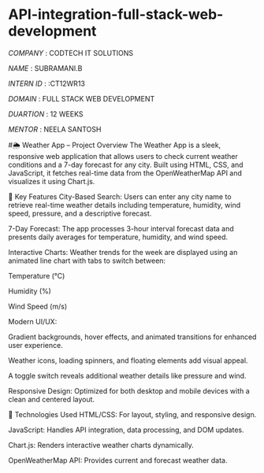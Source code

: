 # API-integration-full-stack-web-development

*COMPANY* : CODTECH IT SOLUTIONS

*NAME* : SUBRAMANI.B

*INTERN ID* : :CT12WR13

*DOMAIN* : FULL STACK WEB DEVELOPMENT

*DUARTION* : 12 WEEKS

 *MENTOR* : NEELA SANTOSH

 #🌦️ Weather App – Project Overview
The Weather App is a sleek, responsive web application that allows users to check current weather conditions and a 7-day forecast for any city. Built using HTML, CSS, and JavaScript, it fetches real-time data from the OpenWeatherMap API and visualizes it using Chart.js.

🔑 Key Features
City-Based Search: Users can enter any city name to retrieve real-time weather details including temperature, humidity, wind speed, pressure, and a descriptive forecast.

7-Day Forecast: The app processes 3-hour interval forecast data and presents daily averages for temperature, humidity, and wind speed.

Interactive Charts: Weather trends for the week are displayed using an animated line chart with tabs to switch between:

Temperature (°C)

Humidity (%)

Wind Speed (m/s)

Modern UI/UX:

Gradient backgrounds, hover effects, and animated transitions for enhanced user experience.

Weather icons, loading spinners, and floating elements add visual appeal.

A toggle switch reveals additional weather details like pressure and wind.

Responsive Design: Optimized for both desktop and mobile devices with a clean and centered layout.

🧰 Technologies Used
HTML/CSS: For layout, styling, and responsive design.

JavaScript: Handles API integration, data processing, and DOM updates.

Chart.js: Renders interactive weather charts dynamically.

OpenWeatherMap API: Provides current and forecast weather data.
